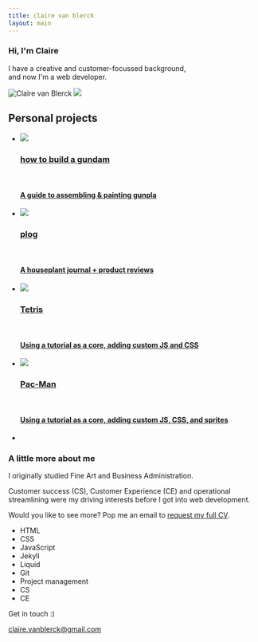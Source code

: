 ```yaml
---
title: claire van blerck
layout: main
---
```


<!-- About section -->

<section>
    <article>
        <div class="image-and-text-panel">
            <div class="text-item">
                <h1>Hi, I'm Claire</h1>
                <p>I have a creative and customer-focussed background, <br>and now I'm a web developer.</p>
            </div>
            <img class="profile" src="resources/images/portfolio/4.png" alt="Claire van Blerck"> 
            <img class="arrow" src="resources/images/portfolio/icons8-arrow-pointing-down-96.png">       
        </div>
    </article>
</section>


<!-- Portfolio section -->

<section>
    <article>
        <div class="portfolio">
        <h2>Personal projects</h2>
            <ul>
                <li class="portfolio-item">
                    <a href="/how-to-build-a-gundam" alt="how to build a gundam"><img src="how-to-build-a-gundam/resources/images/Sandrock-custom_pilot-1.jpg">
                      <div class="portfolio-item-text"><h3>how to build a gundam</h3><br><h4>A guide to assembling & painting gunpla</h4></div>
                    </a></li>
                <li class="portfolio-item">
                    <a href="/plog" alt="plog"><img src="/plog/resources/images/CalatheaOrnata_0.jpg">
                      <div class="portfolio-item-text "><h3>plog</h3><br><h4>A houseplant journal + product reviews</h4></div>
                    </a></li>
                <li class="portfolio-item">
                    <a href="/games/gameboy-tetris/" alt="gameboy tetris"><img src="/resources/images/portfolio/gameboy-tetris.png">
                      <div class="portfolio-item-text"><h3>Tetris</h3><br><h4>Using a tutorial as a core, adding custom JS and CSS</h4></div>
                    </a></li>
                <li class="portfolio-item">
                    <a href="https://clairevanblerck.com/games/gameboy-pacman/" alt="plant blog"><img src="/resources/images/portfolio/gameboy-pacman.png">
                      <div class="portfolio-item-text"><h3>Pac-Man</h3><br><h4>Using a tutorial as a core, adding custom JS, CSS, and sprites</h4></div>
                    </a></li>
                <li class="portfolio-item"></li>
            </ul>  
        </div>
    </article>
</section>


<!-- CV section -->

<section>
    <article> 
        <div class="text-panel">
            <div class="text-item">
                <h3>A little more about me</h3>
                <p>I originally studied Fine Art and Business Administration.</p>
                <p>Customer success (CS), Customer Experience (CE) and operational streamlining were my driving interests before I got into web development.</p>
                <p>Would you like to see more? Pop me an email to <a href="mailto:claire.vanblerck@gmail.com?subject=CV request">request my full CV</a>.</p>
            </div>
            <div class="skill-set">
                <ul>
                  <li class="dev">HTML</li>
                  <li class="dev">CSS</li>
                  <li class="dev">JavaScript</li>
                  <li class="dev">Jekyll</li>
                  <li class="dev">Liquid</li>
                  <li class="dev">Git</li>
                  <li class="other">Project management</li>
                  <li class="other">CS</li>
                  <li class="other">CE</li>
                </ul>
            </div>
        </div>
    </article>
</section>


<!-- Contact section -->

<section>
    <article>
        <div class="social-panel">
            <div class="footer-heading">Get in touch :)</div>
            <div class="social-icons">
                <a href="https://www.linkedin.com/in/clairemayvanblerck/" target="_blank" rel="noopener" rel="noreferrer" alt="linkedin"><i class="fa fa-linkedin"></i></a>
                <p class="email"><a href="mailto:claire.vanblerck@gmail.com">claire.vanblerck@gmail.com</a></p>
                <a href="https://github.com/ClairevanBlerck" target="_blank" rel="noopener" rel="noreferrer" alt="github"><i class="fa fa-github"></i></a>
            </div>
        </div>
    </article>
</section>